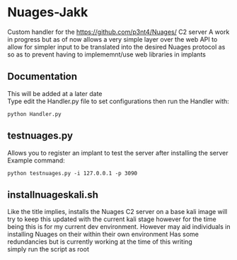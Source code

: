 # Nuages-Jakk
Custom handler for the https://github.com/p3nt4/Nuages/ C2 server 
A work in progress but as of now allows a very simple layer over the web API to allow for simpler input
to be translated into the desired Nuages protocol as so as to prevent having to implememnt/use web libraries in implants

## Documentation
This will be added at a later date
<br>
Type edit the Handler.py file to set configurations then run the Handler with:
```
python Handler.py 
```

## testnuages.py
Allows you to register an implant to test the server after installing the server
<br>
Example command:
```
python testnuages.py -i 127.0.0.1 -p 3090
```

## installnuageskali.sh
Like the title implies, installs the Nuages C2 server on a base kali image
will try to keep this updated with the current kali stage however for 
the time being this is for my current dev environment. 
However may aid individuals in installing Nuages on their within their own environment
Has some redundancies but is currently working at the time of this writing
<br>
simply run the script as root 
